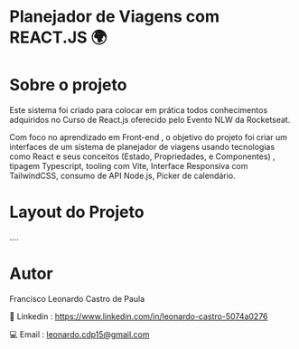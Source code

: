 # Planejador de Viagens com REACT.JS 🌍

# Sobre o projeto
Este sistema foi criado para colocar em prática todos conhecimentos adquiridos no Curso de React.js oferecido pelo Evento NLW da Rocketseat.

Com foco no aprendizado em Front-end , o objetivo do projeto foi criar um interfaces de um sistema de planejador de viagens usando tecnologias como React e seus conceitos (Estado, Propriedades, e Componentes) , tipagem Typescript, tooling com Vite, Interface Responsiva com TailwindCSS, consumo de API Node.js, Picker de calendário.

# Layout do Projeto 
....

# Autor 
Francisco Leonardo Castro de Paula

📧 Linkedin : https://www.linkedin.com/in/leonardo-castro-5074a0276

💻 Email : leonardo.cdp15@gmail.com
